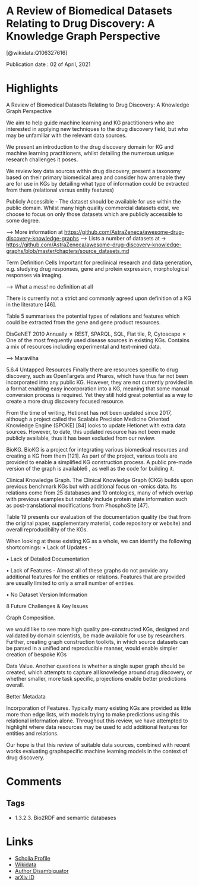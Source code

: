 
A Review of Biomedical Datasets Relating to Drug Discovery: A Knowledge Graph Perspective
=========================================================================================
  
  [@wikidata:Q106327616]  
  
Publication date : 02 of April, 2021  

# Highlights

A Review of Biomedical Datasets Relating to Drug
Discovery: A Knowledge Graph Perspective

We aim to help guide machine learning and KG practitioners who
are interested in applying new techniques to the drug discovery field, but who may
be unfamiliar with the relevant data sources.


We present an introduction to the drug discovery domain for KG and machine learning
practitioners, whilst detailing the numerous unique research challenges it poses.


We review key data sources within drug discovery, present a taxonomy based on their
primary biomedical area and consider how amenable they are for use in KGs by detailing
what type of information could be extracted from them (relational versus entity features)

Publicly Accessible - The dataset should be available for use within the public domain.
Whilst many high quality commercial datasets exist, we choose to focus on only those
datasets which are publicly accessible to some degree.


--> More information at https://github.com/AstraZeneca/awesome-drug-discovery-knowledge-graphs
--> Lists a number of datasets at
  -> https://github.com/AstraZeneca/awesome-drug-discovery-knowledge-graphs/blob/master/chapters/source_datasets.md


Term Definition
Cells Important for preclinical research and data generation, e.g. studying drug responses, gene and protein expression,
morphological responses via imaging.

--> What a mess! no definition at all

There is currently not a strict and commonly agreed upon definition of a KG in the literature [46].

Table 5 summarises the potential types of relations and features which could be extracted from the
gene and gene product resources.

DisGeNET 2010 Annually ✗
REST,
SPARQL,
SQL, Flat tile,
R, Cytoscape
✗
One of the most frequently used disease sources in
existing KGs. Contains a mix of resources including
experimental and text-mined data.

--> Maravilha

5.6.4 Untapped Resources
Finally there are resources specific to drug discovery, such as OpenTargets and Pharos, which have
thus far not been incorporated into any public KG. However, they are not currently provided in
a format enabling easy incorporation into a KG, meaning that some manual conversion process
is required. Yet they still hold great potential as a way to create a more drug discovery focused
resource.

From the time of writing, Hetionet has not been updated since 2017, although a project called the
Scalable Precision Medicine Oriented Knowledge Engine (SPOKE) [84] looks to update Hetionet
with extra data sources. However, to date, this updated resource has not been made publicly available, thus it has been excluded from our review.

BioKG. BioKG is a project for integrating various biomedical resources and creating a KG from
them [121]. As part of the project, various tools are provided to enable a simplified KG construction
process. A public pre-made version of the graph is available6
, as well as the code for building it.


Clinical Knowledge Graph. The Clinical Knowledge Graph (CKG) builds upon previous benchmark KGs but with additional focus on -omics data. Its relations come from 25 databases and 10
ontologies, many of which overlap with previous examples but notably include protein state information such as post-translational modifications from PhosphoSite [47].

Table 19 presents our evaluation of the documentation quality (be that from the original paper, supplementary material, code repository or website) and overall reproducibility of the KGs.


When looking at these existing KG as a whole, we can identify the following shortcomings:
• Lack of Updates -

• Lack of Detailed Documentation 

• Lack of Features - Almost all of these graphs do not provide any additional features for the
entities or relations. Features that are provided are usually limited to only a small number
of entities.

• No Dataset Version Information 

8 Future Challenges & Key Issues

Graph Composition. 

we would like to see more high quality
pre-constructed KGs, designed and validated by domain scientists, be made available for use by
researchers. Further, creating graph construction toolkits, in which source datasets can be parsed in
a unified and reproducible manner, would enable simpler creation of bespoke KGs


Data Value.
Another questions is whether a single super graph should be created, which attempts to capture all
knowledge around drug discovery, or whether smaller, more task specific, projections enable better
predictions overall.

Better Metadata

Incorporation of Features. Typically many existing KGs are provided as little more than edge
lists, with models trying to make predictions using this relational information alone. Throughout
this review, we have attempted to highlight where data resources may be used to add additional
features for entities and relations.

Our hope is that this review of suitable data sources, combined with recent works evaluating graphspecific machine learning models in the context of drug discovery.

# Comments

## Tags
  - 1.3.2.3. Bio2RDF and semantic databases

# Links
  
 * [Scholia Profile](https://scholia.toolforge.org/work/Q106327616)  
 * [Wikidata](https://www.wikidata.org/wiki/Q106327616)  
 * [Author Disambiguator](https://author-disambiguator.toolforge.org/work_item_oauth.php?id=Q106327616&batch_id=&match=1&author_list_id=&doit=Get+author+links+for+work)  
 * [arXiv ID](https://arxiv.org/pdf/2102.10062.pdf)  
